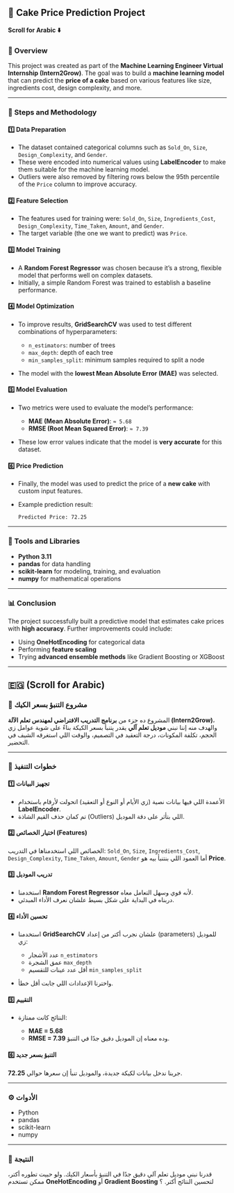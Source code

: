 ## 🎯 Cake Price Prediction Project

**Scroll for Arabic ⬇️**

### 📘 Overview

This project was created as part of the **Machine Learning Engineer Virtual Internship (Intern2Grow)**.
The goal was to build a **machine learning model** that can predict the **price of a cake** based on various features like size, ingredients cost, design complexity, and more.

---

### 🧠 Steps and Methodology

#### 1️⃣ Data Preparation

* The dataset contained categorical columns such as `Sold_On`, `Size`, `Design_Complexity`, and `Gender`.
* These were encoded into numerical values using **LabelEncoder** to make them suitable for the machine learning model.
* Outliers were also removed by filtering rows below the 95th percentile of the `Price` column to improve accuracy.

#### 2️⃣ Feature Selection

* The features used for training were:
  `Sold_On`, `Size`, `Ingredients_Cost`, `Design_Complexity`, `Time_Taken`, `Amount`, and `Gender`.
* The target variable (the one we want to predict) was `Price`.

#### 3️⃣ Model Training

* A **Random Forest Regressor** was chosen because it’s a strong, flexible model that performs well on complex datasets.
* Initially, a simple Random Forest was trained to establish a baseline performance.

#### 4️⃣ Model Optimization

* To improve results, **GridSearchCV** was used to test different combinations of hyperparameters:

  * `n_estimators`: number of trees
  * `max_depth`: depth of each tree
  * `min_samples_split`: minimum samples required to split a node
* The model with the **lowest Mean Absolute Error (MAE)** was selected.

#### 5️⃣ Model Evaluation

* Two metrics were used to evaluate the model’s performance:

  * **MAE (Mean Absolute Error)**: `≈ 5.68`
  * **RMSE (Root Mean Squared Error)**: `≈ 7.39`
* These low error values indicate that the model is **very accurate** for this dataset.

#### 6️⃣ Price Prediction

* Finally, the model was used to predict the price of a **new cake** with custom input features.
* Example prediction result:

  ```
  Predicted Price: 72.25
  ```

---

### 🧩 Tools and Libraries

* **Python 3.11**
* **pandas** for data handling
* **scikit-learn** for modeling, training, and evaluation
* **numpy** for mathematical operations

---

### 📊 Conclusion

The project successfully built a predictive model that estimates cake prices with **high accuracy**.
Further improvements could include:

* Using **OneHotEncoding** for categorical data
* Performing **feature scaling**
* Trying **advanced ensemble methods** like Gradient Boosting or XGBoost

---

## 🇪🇬 (Scroll for Arabic)

### 🎯 مشروع التنبؤ بسعر الكيك

المشروع ده جزء من **برنامج التدريب الافتراضي لمهندس تعلم الآلة (Intern2Grow)**، والهدف منه إننا نبني **موديل تعلم آلي** يقدر يتنبأ بسعر الكيكة بناءً على شوية عوامل زي الحجم، تكلفة المكونات، درجة التعقيد في التصميم، والوقت اللي استغرقه الشيف في التحضير.

---

### 🧠 خطوات التنفيذ

#### 1️⃣ تجهيز البيانات

* الأعمدة اللي فيها بيانات نصية (زي الأيام أو النوع أو التعقيد) اتحولت لأرقام باستخدام **LabelEncoder**.
* تم كمان حذف القيم الشاذة (Outliers) اللي بتأثر على دقة الموديل.

#### 2️⃣ اختيار الخصائص (Features)

الخصائص اللي استخدمناها في التدريب:
`Sold_On`, `Size`, `Ingredients_Cost`, `Design_Complexity`, `Time_Taken`, `Amount`, `Gender`
أما العمود اللي بنتنبأ بيه هو **Price**.

#### 3️⃣ تدريب الموديل

* استخدمنا **Random Forest Regressor** لأنه قوي وسهل التعامل معاه.
* دربناه في البداية على شكل بسيط علشان نعرف الأداء المبدئي.

#### 4️⃣ تحسين الأداء

* استخدمنا **GridSearchCV** علشان نجرب أكتر من إعداد (parameters) للموديل زي:

  * عدد الأشجار `n_estimators`
  * عمق الشجرة `max_depth`
  * أقل عدد عينات للتقسيم `min_samples_split`
* واخترنا الإعدادات اللي جابت أقل خطأ.

#### 5️⃣ التقييم

* النتائج كانت ممتازة:

  * **MAE = 5.68**
  * **RMSE = 7.39**
    وده معناه إن الموديل دقيق جدًا في التنبؤ.

#### 6️⃣ التنبؤ بسعر جديد

جربنا ندخل بيانات لكيكة جديدة، والموديل تنبأ إن سعرها حوالي **72.25**.

---

### ⚙️ الأدوات

* Python
* pandas
* scikit-learn
* numpy

---

### 🏁 النتيجة

قدرنا نبني موديل تعلم آلي دقيق جدًا في التنبؤ بأسعار الكيك.
ولو حبيت تطوره أكتر، ممكن تستخدم **OneHotEncoding** أو **Gradient Boosting** لتحسين النتائج أكتر.
؟
